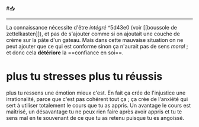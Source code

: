 #📥 

---
La connaissance nécessite d'être *intégré*  ^5d43e0
(voir [[boussole de zettelkasten]]), et pas de s'ajouter comme si on ajoutait une couche de crème sur la pâte d'un gateau. Mais dans cette mauvaise situation on ne peut ajouter que ce qui est conforme sinon ça n'aurait pas de sens *moral* ; et donc cela **détériore** la ==confiance en soi==.

# plus tu stresses plus tu réussis
plus tu ressens une émotion mieux c'est. En fait ça crée de l'injustice une irrationalité, parce que c'est pas cohérent tout ça ; ça crée de l'anxiété qui sert à utiliser totalement le cours que tu as appris. Un avantage le cours est maîtrisé, un désavantage tu ne peux rien faire après avoir appris et tu te sens mal en te souvenant de ce que tu as retenu puisque tu es angoissé.